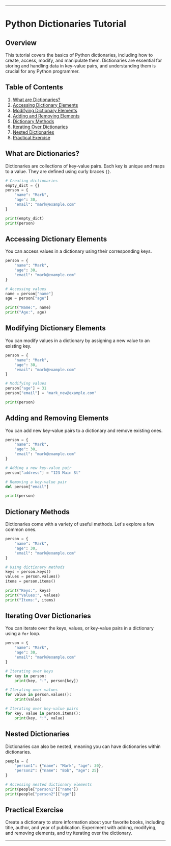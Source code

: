 
---

# Python Dictionaries Tutorial

## Overview
This tutorial covers the basics of Python dictionaries, including how to create, access, modify, and manipulate them. Dictionaries are essential for storing and handling data in key-value pairs, and understanding them is crucial for any Python programmer.

## Table of Contents
1. [What are Dictionaries?](#what-are-dictionaries)
2. [Accessing Dictionary Elements](#accessing-dictionary-elements)
3. [Modifying Dictionary Elements](#modifying-dictionary-elements)
4. [Adding and Removing Elements](#adding-and-removing-elements)
5. [Dictionary Methods](#dictionary-methods)
6. [Iterating Over Dictionaries](#iterating-over-dictionaries)
7. [Nested Dictionaries](#nested-dictionaries)
8. [Practical Exercise](#practical-exercise)

## What are Dictionaries?
Dictionaries are collections of key-value pairs. Each key is unique and maps to a value. They are defined using curly braces `{}`.

```python
# Creating dictionaries
empty_dict = {}
person = {
    "name": "Mark",
    "age": 30,
    "email": "mark@example.com"
}

print(empty_dict)
print(person)
```

## Accessing Dictionary Elements
You can access values in a dictionary using their corresponding keys.

```python
person = {
    "name": "Mark",
    "age": 30,
    "email": "mark@example.com"
}

# Accessing values
name = person["name"]
age = person["age"]

print("Name:", name)
print("Age:", age)
```

## Modifying Dictionary Elements
You can modify values in a dictionary by assigning a new value to an existing key.

```python
person = {
    "name": "Mark",
    "age": 30,
    "email": "mark@example.com"
}

# Modifying values
person["age"] = 31
person["email"] = "mark_new@example.com"

print(person)
```

## Adding and Removing Elements
You can add new key-value pairs to a dictionary and remove existing ones.

```python
person = {
    "name": "Mark",
    "age": 30,
    "email": "mark@example.com"
}

# Adding a new key-value pair
person["address"] = "123 Main St"

# Removing a key-value pair
del person["email"]

print(person)
```

## Dictionary Methods
Dictionaries come with a variety of useful methods. Let's explore a few common ones.

```python
person = {
    "name": "Mark",
    "age": 30,
    "email": "mark@example.com"
}

# Using dictionary methods
keys = person.keys()
values = person.values()
items = person.items()

print("Keys:", keys)
print("Values:", values)
print("Items:", items)
```

## Iterating Over Dictionaries
You can iterate over the keys, values, or key-value pairs in a dictionary using a `for` loop.

```python
person = {
    "name": "Mark",
    "age": 30,
    "email": "mark@example.com"
}

# Iterating over keys
for key in person:
    print(key, ":", person[key])

# Iterating over values
for value in person.values():
    print(value)

# Iterating over key-value pairs
for key, value in person.items():
    print(key, ":", value)
```

## Nested Dictionaries
Dictionaries can also be nested, meaning you can have dictionaries within dictionaries.

```python
people = {
    "person1": {"name": "Mark", "age": 30},
    "person2": {"name": "Bob", "age": 25}
}

# Accessing nested dictionary elements
print(people["person1"]["name"])
print(people["person2"]["age"])
```

## Practical Exercise
Create a dictionary to store information about your favorite books, including title, author, and year of publication. Experiment with adding, modifying, and removing elements, and try iterating over the dictionary.

---
